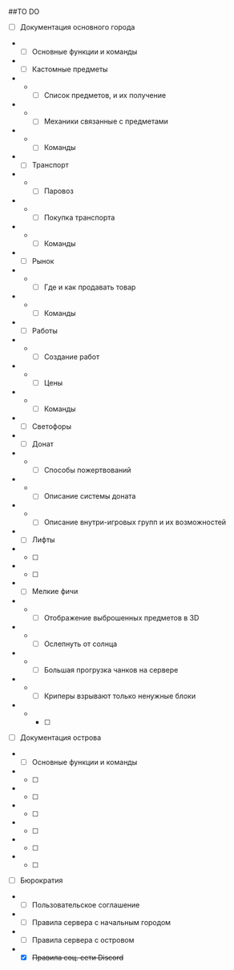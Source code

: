 ##TO DO
- [ ] Документация основного города
- - [ ] Основные функции и команды
- - [ ] Кастомные предметы
- - - [ ] Список предметов, и их получение
- - - [ ] Механики связанные с предметами
- - - [ ] Команды
- - [ ] Транспорт
- - - [ ] Паровоз
- - - [ ] Покупка транспорта
- - - [ ] Команды
- - [ ] Рынок
- - - [ ] Где и как продавать товар
- - - [ ] Команды
- - [ ] Работы
- - - [ ] Создание работ
- - - [ ] Цены
- - - [ ] Команды
- - [ ] Светофоры
- - [ ] Донат
- - - [ ] Способы пожертвований
- - - [ ] Описание системы доната
- - - [ ] Описание внутри-игровых групп и их возможностей
- - [ ] Лифты
- - [ ] 
- - [ ] 
- - [ ] Мелкие фичи
- - - [ ] Отображение выброшенных предметов в 3D
- - - [ ] Ослепнуть от солнца
- - - [ ] Большая прогрузка чанков на сервере
- - - [ ] Криперы взрывают только ненужные блоки
- - - [ ] 
- [ ] Документация острова
- - [ ] Основные функции и команды
- - [ ] 
- - [ ] 
- - [ ] 
- - [ ] 
- - [ ] 
- - [ ] 
- [ ] Бюрократия
- - [ ] Пользовательское соглашение
- - [ ] Правила сервера с начальным городом
- - [ ] Правила сервера с островом
- - [x] ~~Правила соц. сети Discord~~
